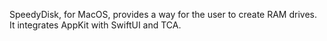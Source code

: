 SpeedyDisk, for MacOS, provides a way for the user to create RAM drives. It integrates AppKit with SwiftUI and TCA.
